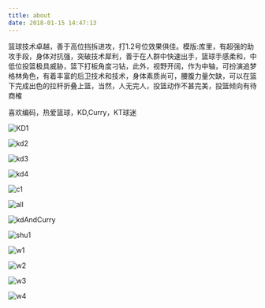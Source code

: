 ```yaml
---
title: about
date: 2018-01-15 14:47:13
---
```




篮球技术卓越，善于高位挡拆进攻，打1.2号位效果俱佳。模版:库里，有超强的助攻手段，身体对抗强，突破技术犀利，善于在人群中快速出手，篮球手感柔和，中低位投篮极具威胁，篮下打板角度刁钻，此外，视野开阔，作为中轴，可扮演追梦格林角色，有着丰富的后卫技术和技术，身体素质尚可，腰腹力量欠缺，可以在篮下完成出色的拉杆折叠上篮，当然，人无完人，投篮动作不甚完美，投篮倾向有待商榷


喜欢编码，热爱篮球，KD,Curry，KT球迷 

![KD1][KD1]

![kd2][kd2]

![kd3][kd3]

![kd4][kd4]

![c1][c1]

![all][all]


![kdAndCurry][kdAndCurry]

![shu1][shu1]

![w1][w1]

![w2][w2]

![w3][w3]

![w4][w4]

[KD1]: /images/nba/kd1.jpg
[kd2]:/images/nba/kd2.jpg
[kd3]:/images/nba/kd3.jpg
[kd4]:/images/nba/kd4.jpg
[c1]:/images/nba/curry1.jpg
[all]:/images/nba/all.jpg
[kdAndCurry]:/images/nba/curryAndKd.jpg
[shu1]:/images/nba/shuihua.jpg
[w1]:/images/nba/w1.jpg
[w2]:/images/nba/w2.jpg
[w3]:/images/nba/w3.jpg
[w4]:/images/nba/w4.jpg

